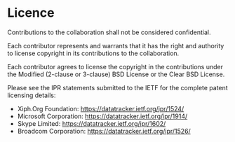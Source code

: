 # Licence
Contributions to the collaboration shall not be considered confidential.

Each contributor represents and warrants that it has the right and
authority to license copyright in its contributions to the collaboration.

Each contributor agrees to license the copyright in the contributions
under the Modified (2-clause or 3-clause) BSD License or the Clear BSD License.

Please see the IPR statements submitted to the IETF for the complete
patent licensing details:

* Xiph.Org Foundation: https://datatracker.ietf.org/ipr/1524/
* Microsoft Corporation: https://datatracker.ietf.org/ipr/1914/
* Skype Limited: https://datatracker.ietf.org/ipr/1602/
* Broadcom Corporation: https://datatracker.ietf.org/ipr/1526/
